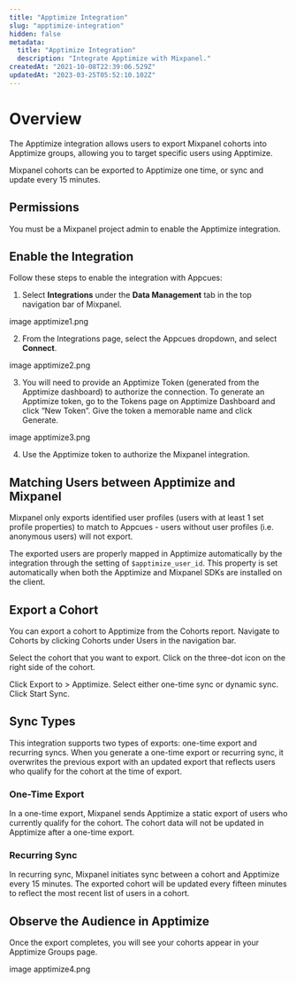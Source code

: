 ```yaml
---
title: "Apptimize Integration"
slug: "apptimize-integration"
hidden: false
metadata: 
  title: "Apptimize Integration"
  description: "Integrate Apptimize with Mixpanel."
createdAt: "2021-10-08T22:39:06.529Z"
updatedAt: "2023-03-25T05:52:10.102Z"
---
```


# Overview

The Apptimize integration allows users to export Mixpanel cohorts into Apptimize groups, allowing you to target specific users using Apptimize. 

Mixpanel cohorts can be exported to Apptimize one time, or sync and update every 15 minutes.

## Permissions

You must be a Mixpanel project admin to enable the Apptimize integration.

## Enable the Integration

Follow these steps to enable the integration with Appcues:

1. Select **Integrations** under the **Data Management** tab in the top navigation bar of Mixpanel.

image apptimize1.png

2. From the Integrations page, select the Appcues dropdown, and select **Connect**.

image apptimize2.png

3. You will need to provide an Apptimize Token (generated from the Apptimize dashboard) to authorize the connection. To generate an Apptimize token, go to the Tokens page on Apptimize Dashboard and click “New Token”. Give the token a memorable name and click Generate.

image apptimize3.png

4. Use the Apptimize token to authorize the Mixpanel integration.

## Matching Users between Apptimize and Mixpanel

Mixpanel only exports identified user profiles (users with at least 1 set profile properties) to match to Appcues - users without user profiles (i.e. anonymous users) will not export.

The exported users are properly mapped in Apptimize automatically by the integration through the setting of `$apptimize_user_id`. This property is set automatically when both the Apptimize and Mixpanel SDKs are installed on the client.

## Export a Cohort

You can export a cohort to Apptimize from the Cohorts report. Navigate to Cohorts by clicking Cohorts under Users in the navigation bar.

Select the cohort that you want to export. Click on the three-dot icon on the right side of the cohort.

Click Export to > Apptimize. Select either one-time sync or dynamic sync. Click Start Sync.

## Sync Types

This integration supports two types of exports: one-time export and recurring syncs. When you generate a one-time export or recurring sync, it overwrites the previous export with an updated export that reflects users who qualify for the cohort at the time of export.

### One-Time Export
In a one-time export, Mixpanel sends Apptimize a static export of users who currently qualify for the cohort. The cohort data will not be updated in Apptimize after a one-time export.

### Recurring Sync
In recurring sync, Mixpanel initiates sync between a cohort and Apptimize every 15 minutes. The exported cohort will be updated every fifteen minutes to reflect the most recent list of users in a cohort.

## Observe the Audience in Apptimize

Once the export completes, you will see your cohorts appear in your Apptimize Groups page.

image apptimize4.png
